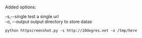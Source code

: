 Added options:

-s,--single	test a single url  
-o, --output	output directory to store datas  

`python httpscreenshot.py -s http://10degres.net -o /tmp/here`  

